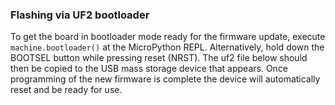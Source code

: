 ### Flashing via UF2 bootloader

To get the board in bootloader mode ready for the firmware update, execute
`machine.bootloader()` at the MicroPython REPL.  Alternatively, hold
down the BOOTSEL button while pressing reset (NRST).  The uf2 file below
should then be copied to the USB mass storage device that appears.  Once
programming of the new firmware is complete the device will automatically reset
and be ready for use.
